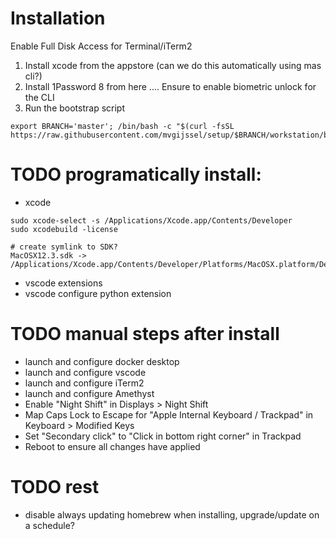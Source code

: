 # Installation

Enable Full Disk Access for Terminal/iTerm2

1. Install xcode from the appstore (can we do this automatically using mas cli?)
2. Install 1Password 8 from here .... Ensure to enable biometric unlock for the CLI
3. Run the bootstrap script

```
export BRANCH='master'; /bin/bash -c "$(curl -fsSL https://raw.githubusercontent.com/mvgijssel/setup/$BRANCH/workstation/bootstrap.sh)"
```

# TODO programatically install:

- xcode

```
sudo xcode-select -s /Applications/Xcode.app/Contents/Developer
sudo xcodebuild -license

# create symlink to SDK?
MacOSX12.3.sdk -> /Applications/Xcode.app/Contents/Developer/Platforms/MacOSX.platform/Developer/SDKs/MacOSX.sdk
```

- vscode extensions
- vscode configure python extension

# TODO manual steps after install

- launch and configure docker desktop
- launch and configure vscode
- launch and configure iTerm2
- launch and configure Amethyst
- Enable "Night Shift" in Displays > Night Shift
- Map Caps Lock to Escape for "Apple Internal Keyboard / Trackpad" in Keyboard > Modified Keys
- Set "Secondary click" to "Click in bottom right corner" in Trackpad
- Reboot to ensure all changes have applied

# TODO rest

- disable always updating homebrew when installing, upgrade/update on a schedule?
